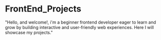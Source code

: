 # FrontEnd_Projects
"Hello, and welcome!, i'm a beginner frontend developer eager to learn and grow by building interactive and user-friendly web experiences. Here I will showcase my projects."
